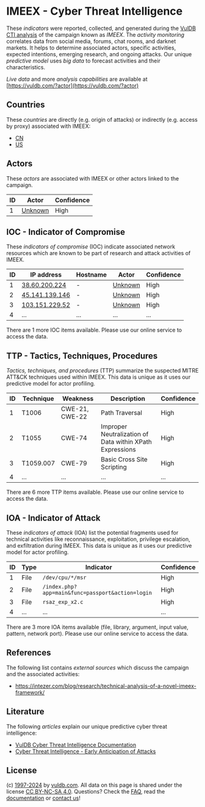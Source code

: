 # IMEEX - Cyber Threat Intelligence

These _indicators_ were reported, collected, and generated during the [VulDB CTI analysis](https://vuldb.com/?kb.cti) of the campaign known as _IMEEX_. The _activity monitoring_ correlates data from social media, forums, chat rooms, and darknet markets. It helps to determine associated actors, specific activities, expected intentions, emerging research, and ongoing attacks. Our unique _predictive model_ uses _big data_ to forecast activities and their characteristics.

_Live data_ and more _analysis capabilities_ are available at [https://vuldb.com/?actor](https://vuldb.com/?actor)

## Countries

These _countries_ are directly (e.g. origin of attacks) or indirectly (e.g. access by proxy) associated with IMEEX:

* [CN](https://vuldb.com/?country.cn)
* [US](https://vuldb.com/?country.us)

## Actors

These _actors_ are associated with IMEEX or other actors linked to the campaign.

ID | Actor | Confidence
-- | ----- | ----------
1 | [Unknown](https://vuldb.com/?actor.unknown) | High

## IOC - Indicator of Compromise

These _indicators of compromise_ (IOC) indicate associated network resources which are known to be part of research and attack activities of IMEEX.

ID | IP address | Hostname | Actor | Confidence
-- | ---------- | -------- | ----- | ----------
1 | [38.60.200.224](https://vuldb.com/?ip.38.60.200.224) | - | [Unknown](https://vuldb.com/?actor.unknown) | High
2 | [45.141.139.146](https://vuldb.com/?ip.45.141.139.146) | - | [Unknown](https://vuldb.com/?actor.unknown) | High
3 | [103.151.229.52](https://vuldb.com/?ip.103.151.229.52) | - | [Unknown](https://vuldb.com/?actor.unknown) | High
4 | ... | ... | ... | ...

There are 1 more IOC items available. Please use our online service to access the data.

## TTP - Tactics, Techniques, Procedures

_Tactics, techniques, and procedures_ (TTP) summarize the suspected MITRE ATT&CK techniques used within IMEEX. This data is unique as it uses our predictive model for actor profiling.

ID | Technique | Weakness | Description | Confidence
-- | --------- | -------- | ----------- | ----------
1 | T1006 | CWE-21, CWE-22 | Path Traversal | High
2 | T1055 | CWE-74 | Improper Neutralization of Data within XPath Expressions | High
3 | T1059.007 | CWE-79 | Basic Cross Site Scripting | High
4 | ... | ... | ... | ...

There are 6 more TTP items available. Please use our online service to access the data.

## IOA - Indicator of Attack

These _indicators of attack_ (IOA) list the potential fragments used for technical activities like reconnaissance, exploitation, privilege escalation, and exfiltration during IMEEX. This data is unique as it uses our predictive model for actor profiling.

ID | Type | Indicator | Confidence
-- | ---- | --------- | ----------
1 | File | `/dev/cpu/*/msr` | High
2 | File | `/index.php?app=main&func=passport&action=login` | High
3 | File | `rsaz_exp_x2.c` | High
4 | ... | ... | ...

There are 3 more IOA items available (file, library, argument, input value, pattern, network port). Please use our online service to access the data.

## References

The following list contains _external sources_ which discuss the campaign and the associated activities:

* https://intezer.com/blog/research/technical-analysis-of-a-novel-imeex-framework/

## Literature

The following _articles_ explain our unique predictive cyber threat intelligence:

* [VulDB Cyber Threat Intelligence Documentation](https://vuldb.com/?kb.cti)
* [Cyber Threat Intelligence - Early Anticipation of Attacks](https://www.scip.ch/en/?labs.20201022)

## License

(c) [1997-2024](https://vuldb.com/?kb.changelog) by [vuldb.com](https://vuldb.com/?kb.about). All data on this page is shared under the license [CC BY-NC-SA 4.0](https://creativecommons.org/licenses/by-nc-sa/4.0/). Questions? Check the [FAQ](https://vuldb.com/?kb.faq), read the [documentation](https://vuldb.com/?kb) or [contact us](https://vuldb.com/?contact)!
